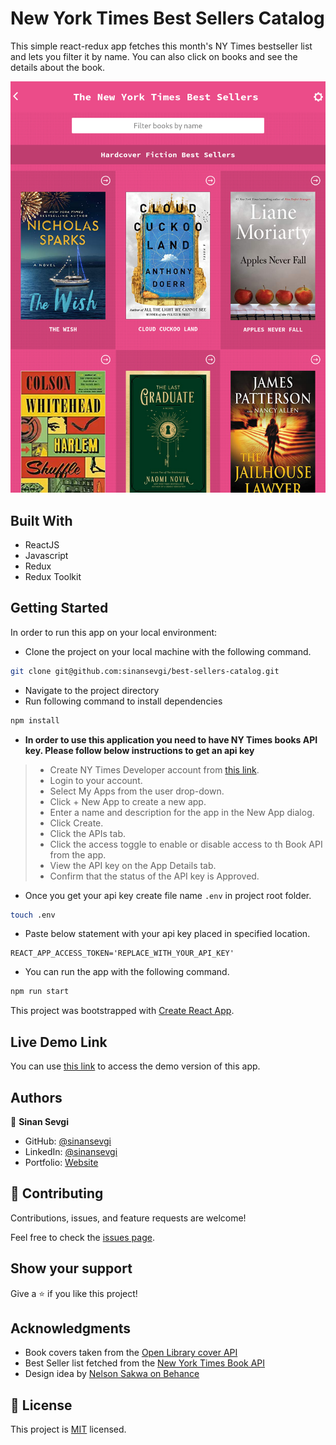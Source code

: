 # New York Times Best Sellers Catalog
This simple react-redux app fetches this month's NY Times bestseller list and lets you filter it by name.
You can also click on books and see the details about the book.

![Screenshot](Screenshot.png)

## Built With

- ReactJS
- Javascript
- Redux
- Redux Toolkit

## Getting Started

In order to run this app on your local environment:

- Clone the project on your local machine with the following command.

```bash 
git clone git@github.com:sinansevgi/best-sellers-catalog.git
```

- Navigate to the project directory
- Run following command to install dependencies
```bash 
npm install 
```

- **In order to use this application you need to have NY Times books API key. Please follow below instructions to get an api key**
> - Create NY Times Developer account from [this link](https://developer.nytimes.com/accounts/create).
> - Login to your account.
> - Select My Apps from the user drop-down.
> - Click + New App to create a new app.
> - Enter a name and description for the app in the New App dialog.
> - Click Create.
> - Click the APIs tab.
> - Click the access toggle to enable or disable access to th Book API from the app.
> - View the API key on the App Details tab.
> - Confirm that the status of the API key is Approved.

- Once you get your api key create file name `.env` in project root folder.
```bash
touch .env
```
- Paste below statement with your api key placed in specified location.
```
REACT_APP_ACCESS_TOKEN='REPLACE_WITH_YOUR_API_KEY'
```

- You can run the app with the following command.
```bash 
npm run start
```


This project was bootstrapped with [Create React App](https://github.com/facebook/create-react-app).

## Live Demo Link

You can use [this link](https://agitated-pare-3b3254.netlify.app/) to access the demo version of this app.

## Authors

👤 **Sinan Sevgi**

- GitHub: [@sinansevgi](https://github.com/sinansevgi)
- LinkedIn: [@sinansevgi](https://www.linkedin.com/in/sinansevgi/)
- Portfolio: [Website](https://sinansevgi.com)


## 🤝 Contributing

Contributions, issues, and feature requests are welcome!

Feel free to check the [issues page](../../issues/).

## Show your support

Give a ⭐️ if you like this project!

## Acknowledgments
- Book covers taken from the [Open Library cover API](https://openlibrary.org/dev/docs/api/covers)
- Best Seller list fetched from the [New York Times Book API](https://developer.nytimes.com/docs/books-product/1/overview)
- Design idea by [Nelson Sakwa on Behance](https://www.behance.net/gallery/31579789/Ballhead-App-(Free-PSDs))

## 📝 License

This project is [MIT](./LICENSE) licensed.
